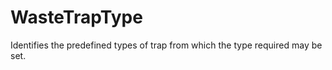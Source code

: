 WasteTrapType
=============

Identifies the predefined types of trap from which the type required may be set.
